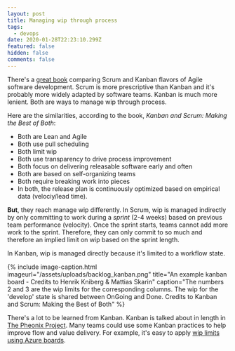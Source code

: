```yaml
---
layout: post
title: Managing wip through process
tags:
  - devops
date: 2020-01-28T22:23:10.299Z
featured: false
hidden: false
comments: false
---
```

There's a [great book](https://www.infoq.com/minibooks/kanban-scrum-minibook/) comparing Scrum and Kanban flavors of Agile software development. Scrum is more prescriptive than Kanban and it's probably more widely adapted by software teams. Kanban is much more lenient. Both are ways to manage wip through process. 

<!--more--> 

Here are the similarities, according to the book, <cite>Kanban and Scrum: Making the Best of Both</cite>: 

* Both are Lean and Agile
* Both use pull scheduling
* Both limit wip
* Both use transparency to drive process improvement
* Both focus on delivering releasable software early and often
* Both are based on self-organizing teams
* Both require breaking work into pieces
* In both, the release plan is continuously optimized based on empirical data (velociy/lead time).

**But**, they reach manage wip differently. In Scrum, wip is managed indirectly by only committing to work during a *sprint* (2-4 weeks) based on previous team performance (velocity). Once the sprint starts, teams cannot add more work to the sprint. Therefore, they can only commit to so much and therefore an implied limit on wip based on the sprint length. 

In Kanban, wip is managed directly because it's limited to a workflow state.

{% include image-caption.html imageurl="/assets/uploads/backlog_kanban.png" title="An example kanban board - Credits to Henrik Kniberg & Mattias Skarin" caption="The numbers 2 and 3 are the wip limits for the corresponding columns. The wip for the 'develop' state is shared between OnGoing and Done. Credits to Kanban and Scrum: Making the Best of Both" %}


There's a lot to be learned from Kanban. Kanban is talked about in length in [The Pheonix Project](https://www.amazon.com/dp/B078Y98RG8/ref=dp-kindle-redirect?_encoding=UTF8&btkr=1). Many teams could use some Kanban practices to help improve flow and value delivery. For example, it's easy to apply [wip limits using Azure boards](https://docs.microsoft.com/en-us/azure/devops/boards/boards/wip-limits?view=azure-devops).
